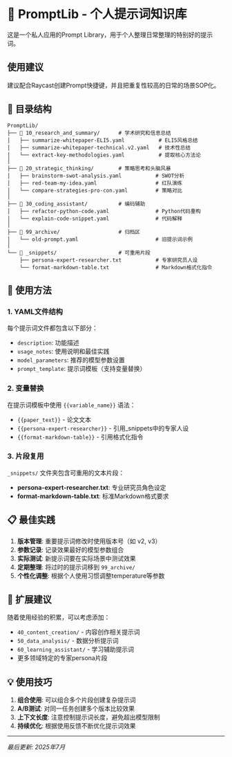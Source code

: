 # 🧠 PromptLib - 个人提示词知识库

这是一个私人应用的Prompt Library，用于个人整理日常整理的特别好的提示词。

## 使用建议
建议配合Raycast创建Prompt快捷键，并且把重复性较高的日常的场景SOP化。

## 📁 目录结构

```
PromptLib/
├── 📁 10_research_and_summary/      # 学术研究和信息总结
│   ├── summarize-whitepaper-ELI5.yaml           # ELI5风格总结
│   ├── summarize-whitepaper-technical.v2.yaml   # 技术性总结
│   └── extract-key-methodologies.yaml           # 提取核心方法论
│
├── 📁 20_strategic_thinking/        # 策略思考和头脑风暴  
│   ├── brainstorm-swot-analysis.yaml           # SWOT分析
│   ├── red-team-my-idea.yaml                   # 红队演练
│   └── compare-strategies-pro-con.yaml         # 策略对比
│
├── 📁 30_coding_assistant/          # 编码辅助
│   ├── refactor-python-code.yaml               # Python代码重构
│   └── explain-code-snippet.yaml               # 代码解释
│
├── 📁 99_archive/                   # 归档区
│   └── old-prompt.yaml                         # 旧提示词示例
│
└── 📁 _snippets/                    # 可重用片段
    ├── persona-expert-researcher.txt           # 专家研究员人设
    └── format-markdown-table.txt               # Markdown格式化指令
```

## 🚀 使用方法

### 1. YAML文件结构
每个提示词文件都包含以下部分：
- `description`: 功能描述 
- `usage_notes`: 使用说明和最佳实践
- `model_parameters`: 推荐的模型参数设置
- `prompt_template`: 提示词模板（支持变量替换）

### 2. 变量替换
在提示词模板中使用 `{{variable_name}}` 语法：
- `{{paper_text}}` - 论文文本
- `{{persona-expert-researcher}}` - 引用_snippets中的专家人设
- `{{format-markdown-table}}` - 引用格式化指令

### 3. 片段复用
`_snippets/` 文件夹包含可重用的文本片段：
- **persona-expert-researcher.txt**: 专业研究员角色设定
- **format-markdown-table.txt**: 标准Markdown格式要求

## 📋 最佳实践

1. **版本管理**: 重要提示词修改时使用版本号（如 v2, v3）
2. **参数记录**: 记录效果最好的模型参数组合
3. **实际测试**: 新提示词要在实际场景中测试效果
4. **定期整理**: 将过时的提示词移到 `99_archive/`
5. **个性化调整**: 根据个人使用习惯调整temperature等参数

## 🔧 扩展建议

随着使用经验的积累，可以考虑添加：
- `40_content_creation/` - 内容创作相关提示词
- `50_data_analysis/` - 数据分析提示词  
- `60_learning_assistant/` - 学习辅助提示词
- 更多领域特定的专家persona片段

## 💡 使用技巧

1. **组合使用**: 可以组合多个片段创建复杂提示词
2. **A/B测试**: 对同一任务创建多个版本比较效果
3. **上下文长度**: 注意控制提示词长度，避免超出模型限制
4. **持续优化**: 根据使用反馈不断优化提示词效果

---
*最后更新: 2025年7月*